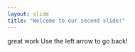 ```yaml
---
layout: slide
title: "Welcome to our second slide!"
---
```

great work 
Use the left arrow to go back!
